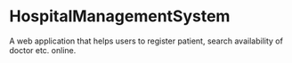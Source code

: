 # HospitalManagementSystem
A web application that helps users to register patient, search availability of doctor etc. online.
